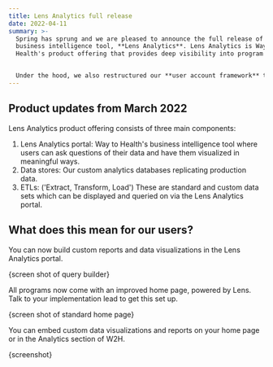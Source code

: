 ```yaml
---
title: Lens Analytics full release
date: 2022-04-11
summary: >-
  Spring has sprung and we are pleased to announce the full release of our new
  business intelligence tool, **Lens Analytics**. Lens Analytics is Way to
  Health's product offering that provides deep visibility into program data. 


  Under the hood, we also restructured our **user account framework** to allow for maximum flexibility for modern programs.
---
```

## Product updates from March 2022

Lens Analytics product offering consists of three main components:
1. Lens Analytics portal: Way to Health's business intelligence tool where users can ask questions of their data and have them visualized in meaningful ways. 
2. Data stores: Our custom analytics databases replicating production data.
3. ETLs: ('Extract, Transform, Load') These are standard and custom data sets which can be displayed and queried on via the Lens Analytics portal.

## What does this mean for our users?
You can now build custom reports and data visualizations in the Lens Analytics portal.

{screen shot of query builder}

All programs now come with an improved home page, powered by Lens. Talk to your implementation lead to get this set up.

{screen shot of standard home page}

You can embed custom data visualizations and reports on your home page or in the Analytics section of W2H.

{screenshot}
